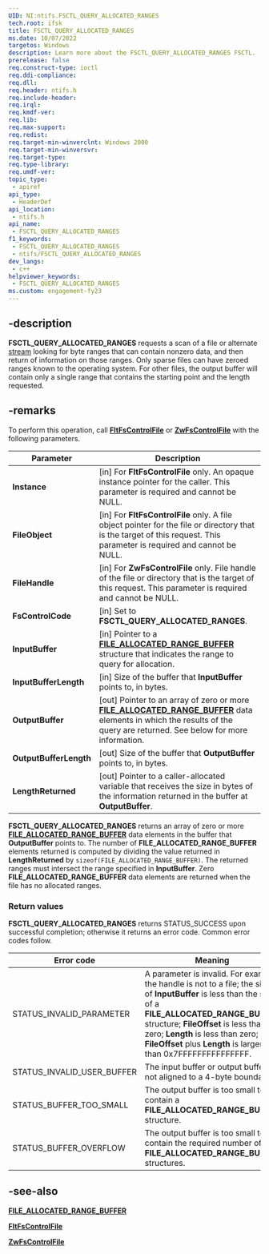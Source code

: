 ```yaml
---
UID: NI:ntifs.FSCTL_QUERY_ALLOCATED_RANGES
tech.root: ifsk
title: FSCTL_QUERY_ALLOCATED_RANGES
ms.date: 10/07/2022
targetos: Windows
description: Learn more about the FSCTL_QUERY_ALLOCATED_RANGES FSCTL.
prerelease: false
req.construct-type: ioctl
req.ddi-compliance: 
req.dll: 
req.header: ntifs.h
req.include-header: 
req.irql: 
req.kmdf-ver: 
req.lib: 
req.max-support: 
req.redist: 
req.target-min-winverclnt: Windows 2000
req.target-min-winversvr: 
req.target-type: 
req.type-library: 
req.umdf-ver: 
topic_type:
 - apiref
api_type:
 - HeaderDef
api_location:
 - ntifs.h
api_name:
 - FSCTL_QUERY_ALLOCATED_RANGES
f1_keywords:
 - FSCTL_QUERY_ALLOCATED_RANGES
 - ntifs/FSCTL_QUERY_ALLOCATED_RANGES
dev_langs:
 - c++
helpviewer_keywords:
 - FSCTL_QUERY_ALLOCATED_RANGES
ms.custom: engagement-fy23
---
```


## -description

**FSCTL_QUERY_ALLOCATED_RANGES** requests a scan of a file or alternate [stream](/openspecs/windows_protocols/ms-fscc/8ac44452-328c-4d7b-a784-d72afd19bd9f#gt_f3529cd8-50da-4f36-aa0b-66af455edbb6) looking for byte ranges that can contain nonzero data, and then return of information on those ranges. Only sparse files can have zeroed ranges known to the operating system. For other files, the output buffer will contain only a single range that contains the starting point and the length requested.

## -remarks

To perform this operation, call [**FltFsControlFile**](../fltkernel/nf-fltkernel-fltfscontrolfile.md) or [**ZwFsControlFile**](nf-ntifs-zwfscontrolfile.md) with the following parameters.

| Parameter | Description |
| --------- | ----------- |
| **Instance** | [in] For **FltFsControlFile** only. An opaque instance pointer for the caller. This parameter is required and cannot be NULL. |
| **FileObject** | [in] For **FltFsControlFile** only. A file object pointer for the file or directory that is the target of this request. This parameter is required and cannot be NULL. |
| **FileHandle** | [in] For **ZwFsControlFile** only. File handle of the file or directory that is the target of this request. This parameter is required and cannot be NULL. |
| **FsControlCode** | [in] Set to **FSCTL_QUERY_ALLOCATED_RANGES**. |
| **InputBuffer** | [in] Pointer to a [**FILE_ALLOCATED_RANGE_BUFFER**](ns-ntifs-file_allocated_range_buffer.md) structure that indicates the range to query for allocation. |
| **InputBufferLength** | [in] Size of the buffer that **InputBuffer** points to, in bytes. |
| **OutputBuffer** | [out] Pointer to an array of zero or more [**FILE_ALLOCATED_RANGE_BUFFER**](ns-ntifs-file_allocated_range_buffer.md) data elements in which the results of the query are returned. See below for more information. |
| **OutputBufferLength** | [out] Size of the buffer that **OutputBuffer** points to, in bytes. |
| **LengthReturned** | [out] Pointer to a caller-allocated variable that receives the size in bytes of the information returned in the buffer at **OutputBuffer**. |

**FSCTL_QUERY_ALLOCATED_RANGES** returns an array of zero or more [**FILE_ALLOCATED_RANGE_BUFFER**](ns-ntifs-file_allocated_range_buffer.md) data elements in the buffer that **OutputBuffer** points to. The number of **FILE_ALLOCATED_RANGE_BUFFER** elements returned is computed by dividing the value returned in **LengthReturned** by ```sizeof(FILE_ALLOCATED_RANGE_BUFFER)```. The returned ranges must intersect the range specified in **InputBuffer**. Zero **FILE_ALLOCATED_RANGE_BUFFER** data elements are returned when the file has no allocated ranges.

### Return values

**FSCTL_QUERY_ALLOCATED_RANGES** returns STATUS_SUCCESS upon successful completion; otherwise it returns an error code. Common error codes follow.

| Error code | Meaning |
| ---------- | ------- |
| STATUS_INVALID_PARAMETER | A parameter is invalid. For example: the handle is not to a file; the size of **InputBuffer** is less than the size of a **FILE_ALLOCATED_RANGE_BUFFER** structure;  **FileOffset** is less than zero; **Length** is less than zero; or **FileOffset** plus **Length** is larger than 0x7FFFFFFFFFFFFFFF. |
| STATUS_INVALID_USER_BUFFER | The input buffer or output buffer is not aligned to a 4-byte boundary. |
| STATUS_BUFFER_TOO_SMALL | The output buffer is too small to contain a **FILE_ALLOCATED_RANGE_BUFFER** structure. |
| STATUS_BUFFER_OVERFLOW | The output buffer is too small to contain the required number of **FILE_ALLOCATED_RANGE_BUFFER** structures. |

## -see-also

[**FILE_ALLOCATED_RANGE_BUFFER**](ns-ntifs-file_allocated_range_buffer.md)

[**FltFsControlFile**](../fltkernel/nf-fltkernel-fltfscontrolfile.md)

[**ZwFsControlFile**](nf-ntifs-zwfscontrolfile.md)
